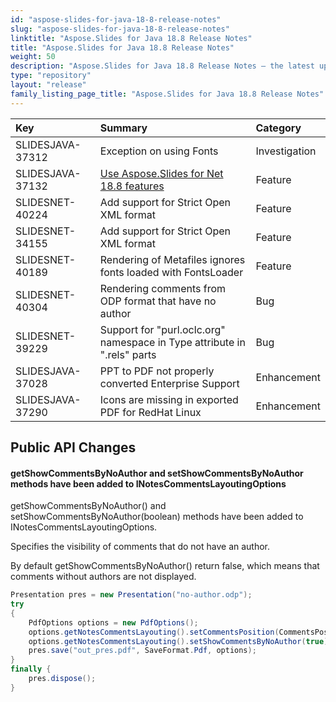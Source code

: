 ```yaml
---
id: "aspose-slides-for-java-18-8-release-notes"
slug: "aspose-slides-for-java-18-8-release-notes"
linktitle: "Aspose.Slides for Java 18.8 Release Notes"
title: "Aspose.Slides for Java 18.8 Release Notes"
weight: 50
description: "Aspose.Slides for Java 18.8 Release Notes – the latest updates and fixes."
type: "repository"
layout: "release"
family_listing_page_title: "Aspose.Slides for Java 18.8 Release Notes"
---
```


|**Key**|**Summary**|**Category**|
| :- | :- | :- |
|SLIDESJAVA-37312|Exception on using Fonts|Investigation|
|SLIDESJAVA-37132|[Use Aspose.Slides for Net 18.8 features](/slides/net/release-notes/2018/aspose-slides-for-net-18-8-release-notes/)|Feature|
|SLIDESNET-40224|Add support for Strict Open XML format|Feature|
|SLIDESNET-34155|Add support for Strict Open XML format|Feature|
|SLIDESNET-40189|Rendering of Metafiles ignores fonts loaded with FontsLoader|Feature|
|SLIDESNET-40304|Rendering comments from ODP format that have no author|Bug|
|SLIDESNET-39229|Support for "purl.oclc.org" namespace in Type attribute in ".rels" parts|Bug|
|SLIDESJAVA-37028|PPT to PDF not properly converted Enterprise Support|Enhancement|
|SLIDESJAVA-37290|Icons are missing in exported PDF for RedHat Linux|Enhancement|
## **Public API Changes**
#### **getShowCommentsByNoAuthor and setShowCommentsByNoAuthor methods have been added to INotesCommentsLayoutingOptions**
getShowCommentsByNoAuthor() and setShowCommentsByNoAuthor(boolean) methods have been added to INotesCommentsLayoutingOptions.

Specifies the visibility of comments that do not have an author.

By default getShowCommentsByNoAuthor() return false, which means that comments without authors are not displayed.

``` java
Presentation pres = new Presentation("no-author.odp");
try
{
    PdfOptions options = new PdfOptions();
    options.getNotesCommentsLayouting().setCommentsPosition(CommentsPositions.Right);
    options.getNotesCommentsLayouting().setShowCommentsByNoAuthor(true);
    pres.save("out_pres.pdf", SaveFormat.Pdf, options);
}
finally {
    pres.dispose();
}
```